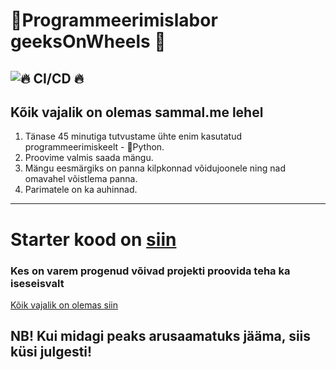# 🧪Programmeerimislabor geeksOnWheels 🧪
![🔥 CI/CD 🔥](https://github.com/tristankrass/geeksOnWheelsLab/workflows/%F0%9F%94%A5%20CI/CD%20%F0%9F%94%A5/badge.svg)
---
## Kõik vajalik on olemas sammal.me lehel

1. Tänase 45 minutiga tutvustame ühte enim kasutatud programmeerimiskeelt - 🐍Python.
2. Proovime valmis saada mängu.
  1. Mängu eesmärgiks on panna kilpkonnad võidujoonele ning nad omavahel võistlema panna.
  2. Parimatele on ka auhinnad.


---
# Starter kood on [siin](https://repl.it/@Tristan23/geeksonwheelsstarter)

### Kes on varem progenud võivad projekti proovida teha ka iseseisvalt

[Kõik vajalik on olemas siin](https://codeclubprojects.org/en-GB/python/turtle-race/)

## NB! Kui midagi peaks arusaamatuks jääma, siis küsi julgesti!
